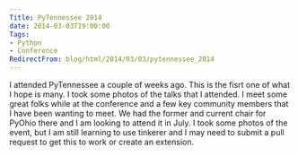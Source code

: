 ```yaml
---
Title: PyTennessee 2014
date: 2014-03-03T19:00:00
Tags:
- Python
- Conference
RedirectFrom: blog/html/2014/03/03/pytennessee_2014
---
```


I attended PyTennessee a couple of weeks ago.  This is the fisrt one of what I hope is many.  I took some photos of the talks that I attended. I meet some great folks while at the conference and a few key community members that I have been wanting to meet.  We had the former and current chair for PyOhio there and I am looking to attend it in July.  I took some photos of the event, but I am still learning to use tinkerer and I may need to submit a pull request to get this to work or create an extension.
